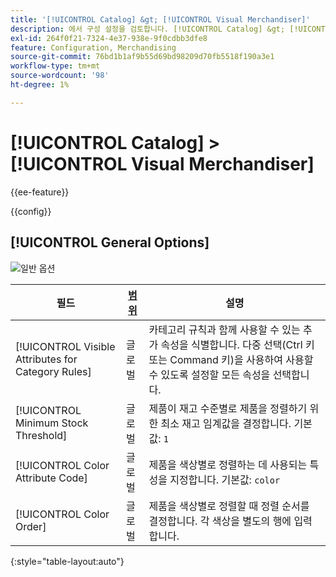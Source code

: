 ```yaml
---
title: '[!UICONTROL Catalog] &gt; [!UICONTROL Visual Merchandiser]'
description: 에서 구성 설정을 검토합니다. [!UICONTROL Catalog] &gt; [!UICONTROL Visual Merchandiser] 상거래 관리자의 페이지입니다.
exl-id: 264f0f21-7324-4e37-938e-9f0cdbb3dfe8
feature: Configuration, Merchandising
source-git-commit: 76bd1b1af9b55d69bd98209d70fb5518f190a3e1
workflow-type: tm+mt
source-wordcount: '98'
ht-degree: 1%

---
```


# [!UICONTROL Catalog] > [!UICONTROL Visual Merchandiser]

{{ee-feature}}

{{config}}

## [!UICONTROL General Options]

![일반 옵션](./assets/catalog-visual-merchandiser-general-options.png)<!-- zoom -->

<!-- [General Options](https://docs.magento.com/user-guide/marketing/visual-merchandiser-configuration.html) -->

| 필드 | [범위](../../getting-started/websites-stores-views.md#scope-settings) | 설명 |
|--- |--- |--- |
| [!UICONTROL Visible Attributes for Category Rules] | 글로벌 | 카테고리 규칙과 함께 사용할 수 있는 추가 속성을 식별합니다. 다중 선택(Ctrl 키 또는 Command 키)을 사용하여 사용할 수 있도록 설정할 모든 속성을 선택합니다. |
| [!UICONTROL Minimum Stock Threshold] | 글로벌 | 제품이 재고 수준별로 제품을 정렬하기 위한 최소 재고 임계값을 결정합니다. 기본값: `1` |
| [!UICONTROL Color Attribute Code] | 글로벌 | 제품을 색상별로 정렬하는 데 사용되는 특성을 지정합니다. 기본값: `color` |
| [!UICONTROL Color Order] | 글로벌 | 제품을 색상별로 정렬할 때 정렬 순서를 결정합니다. 각 색상을 별도의 행에 입력합니다. |

{:style=&quot;table-layout:auto&quot;}

